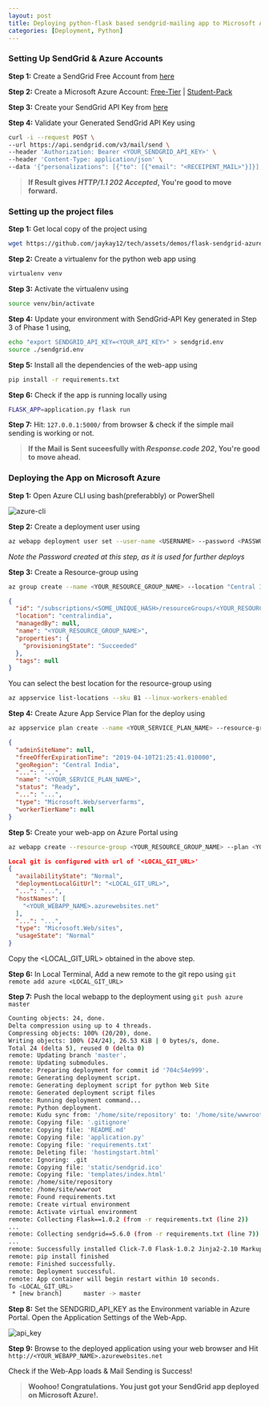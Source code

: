 ```yaml
---
layout: post
title: Deploying python-flask based sendgrid-mailing app to Microsoft Azure
categories: [Deployment, Python]
---
```


### Setting Up SendGrid & Azure Accounts

**Step 1:** Create a SendGrid Free Account from [here](https://sendgrid.com/free?source=sendgrid-python)

**Step 2:** Create a Microsoft Azure Account: [Free-Tier](https://azure.microsoft.com/en-in/free/) | [Student-Pack](https://azure.microsoft.com/en-in/free/students/)

**Step 3:** Create your SendGrid API Key from [here](https://app.sendgrid.com/settings/api_keys)

**Step 4:** Validate your Generated SendGrid API Key using
```bash
curl -i --request POST \
--url https://api.sendgrid.com/v3/mail/send \
--header 'Authorization: Bearer <YOUR_SENDGRID_API_KEY>' \
--header 'Content-Type: application/json' \
--data '{"personalizations": [{"to": [{"email": "<RECEIPENT_MAIL>"}]}],"from": {"email": "<SENDER_MAIL>"},"subject": "Is API Key Working","content": [{"type": "text/plain", "value": "Yes, It is!"}]}'
```

> **If Result gives *HTTP/1.1 202 Accepted*, You're good to move forward.**


### Setting up the project files

**Step 1:** Get local copy of the project using
```bash
wget https://github.com/jaykay12/tech/assets/demos/flask-sendgrid-azure.zip
```

**Step 2:** Create a virtualenv for the python web app using
```bash
virtualenv venv
```

**Step 3:** Activate the virtualenv using
```bash
source venv/bin/activate
```

**Step 4:** Update your environment with SendGrid-API Key generated in Step 3 of Phase 1 using,
```bash
echo "export SENDGRID_API_KEY=<YOUR_API_KEY>" > sendgrid.env
source ./sendgrid.env
```

**Step 5:** Install all the dependencies of the web-app using
```bash
pip install -r requirements.txt
```

**Step 6:** Check if the app is running locally using
```bash
FLASK_APP=application.py flask run
```

**Step 7:** Hit: `127.0.0.1:5000/` from browser & check if the simple mail sending is working or not.

> **If the Mail is Sent suceesfully with *Response.code 202*, You're good to move ahead.**

### Deploying the App on Microsoft Azure

**Step 1:** Open Azure CLI using bash(preferabbly) or PowerShell

![azure-cli](https://user-images.githubusercontent.com/13948542/46796235-cb3f8d00-cd69-11e8-9eed-120671532b9d.png)

**Step 2:** Create a deployment user using
```bash
az webapp deployment user set --user-name <USERNAME> --password <PASSWORD>
```
*Note the Password created at this step, as it is used for further deploys*

**Step 3:** Create a Resource-group using
```bash
az group create --name <YOUR_RESOURCE_GROUP_NAME> --location "Central India"
```
```json
{
  "id": "/subscriptions/<SOME_UNIQUE_HASH>/resourceGroups/<YOUR_RESOURCE_GROUP_NAME>",
  "location": "centralindia",
  "managedBy": null,
  "name": "<YOUR_RESOURCE_GROUP_NAME>",
  "properties": {
    "provisioningState": "Succeeded"
  },
  "tags": null
}
```

You can select the best location for the resource-group using
```bash
az appservice list-locations --sku B1 --linux-workers-enabled
```

**Step 4:** Create Azure App Service Plan for the deploy using
```bash
az appservice plan create --name <YOUR_SERVICE_PLAN_NAME> --resource-group <YOUR_RESOURCE_GROUP_NAME> --sku B1 --is-linux
```
```json
{
  "adminSiteName": null,
  "freeOfferExpirationTime": "2019-04-10T21:25:41.010000",
  "geoRegion": "Central India",
  "...": "...",
  "name": "<YOUR_SERVICE_PLAN_NAME>",  
  "status": "Ready",
  "...": "...",
  "type": "Microsoft.Web/serverfarms",
  "workerTierName": null
}
```

**Step 5:** Create your web-app on Azure Portal using
```bash
az webapp create --resource-group <YOUR_RESOURCE_GROUP_NAME> --plan <YOUR_SERVICE_PLAN_NAME> --name <YOUR_WEBAPP_NAME> --runtime "PYTHON|3.7" --deployment-local-git
```
```json
Local git is configured with url of '<LOCAL_GIT_URL>'
{
  "availabilityState": "Normal",
  "deploymentLocalGitUrl": "<LOCAL_GIT_URL>",
  "...": "...",
  "hostNames": [
    "<YOUR_WEBAPP_NAME>.azurewebsites.net"
  ],
  "...": "...",
  "type": "Microsoft.Web/sites",
  "usageState": "Normal"
}
```

Copy the <LOCAL_GIT_URL> obtained in the above step.

**Step 6:** In Local Terminal, Add a new remote to the git repo using `git remote add azure <LOCAL_GIT_URL>`

**Step 7:** Push the local webapp to the deployment using `git push azure master`
```bash
Counting objects: 24, done.
Delta compression using up to 4 threads.
Compressing objects: 100% (20/20), done.
Writing objects: 100% (24/24), 26.53 KiB | 0 bytes/s, done.
Total 24 (delta 5), reused 0 (delta 0)
remote: Updating branch 'master'.
remote: Updating submodules.
remote: Preparing deployment for commit id '704c54e999'.
remote: Generating deployment script.
remote: Generating deployment script for python Web Site
remote: Generated deployment script files
remote: Running deployment command...
remote: Python deployment.
remote: Kudu sync from: '/home/site/repository' to: '/home/site/wwwroot'
remote: Copying file: '.gitignore'
remote: Copying file: 'README.md'
remote: Copying file: 'application.py'
remote: Copying file: 'requirements.txt'
remote: Deleting file: 'hostingstart.html'
remote: Ignoring: .git
remote: Copying file: 'static/sendgrid.ico'
remote: Copying file: 'templates/index.html'
remote: /home/site/repository
remote: /home/site/wwwroot
remote: Found requirements.txt
remote: Create virtual environment
remote: Activate virtual environment
remote: Collecting Flask==1.0.2 (from -r requirements.txt (line 2))
...
remote: Collecting sendgrid==5.6.0 (from -r requirements.txt (line 7))
...
remote: Successfully installed Click-7.0 Flask-1.0.2 Jinja2-2.10 MarkupSafe-1.0 Werkzeug-0.14.1 itsdangerous-0.24 python-http-client-3.1.0 sendgrid-5.6.0
remote: pip install finished
remote: Finished successfully.
remote: Deployment successful.
remote: App container will begin restart within 10 seconds.
To <LOCAL_GIT_URL>
 * [new branch]      master -> master
```

**Step 8:** Set the SENDGRID_API_KEY as the Environment variable in Azure Portal. Open the Application Settings of the Web-App.

![api_key](https://user-images.githubusercontent.com/13948542/46796244-d2669b00-cd69-11e8-93bb-d7d0ddcb4081.png)


**Step 9:** Browse to the deployed application using your web browser and Hit `http://<YOUR_WEBAPP_NAME>.azurewebsites.net`

Check if the Web-App loads & Mail Sending is Success!

> **Woohoo! Congratulations. You just got your SendGrid app deployed on Microsoft Azure!.**
